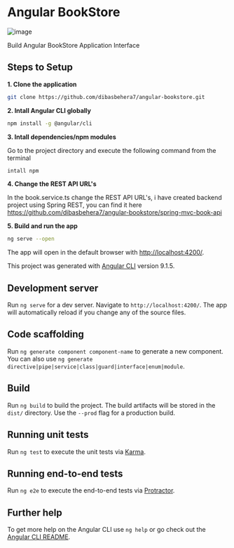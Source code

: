 # Angular BookStore

![image](https://user-images.githubusercontent.com/24310550/82156535-20724780-9899-11ea-8e71-a51a48c79d38.png)

Build Angular BookStore Application Interface

## Steps to Setup

**1. Clone the application**

```bash
git clone https://github.com/dibasbehera7/angular-bookstore.git
```

**2. Intall Angular CLI globally**

```bash
npm install -g @angular/cli
```

**3. Intall dependencies/npm modules**

Go to the project directory and execute the following command from the terminal

```bash
intall npm
```

**4. Change the REST API URL's**

In the book.service.ts change the REST API URL's, i have created backend project using Spring REST, you can find it here <https://github.com/dibasbehera7/angular-bookstore/spring-mvc-book-api>

**5. Build and run the app**

```bash
ng serve --open
```

The app will open in the default browser with <http://localhost:4200/>.




This project was generated with [Angular CLI](https://github.com/angular/angular-cli) version 9.1.5.

## Development server

Run `ng serve` for a dev server. Navigate to `http://localhost:4200/`. The app will automatically reload if you change any of the source files.

## Code scaffolding

Run `ng generate component component-name` to generate a new component. You can also use `ng generate directive|pipe|service|class|guard|interface|enum|module`.

## Build

Run `ng build` to build the project. The build artifacts will be stored in the `dist/` directory. Use the `--prod` flag for a production build.

## Running unit tests

Run `ng test` to execute the unit tests via [Karma](https://karma-runner.github.io).

## Running end-to-end tests

Run `ng e2e` to execute the end-to-end tests via [Protractor](http://www.protractortest.org/).

## Further help

To get more help on the Angular CLI use `ng help` or go check out the [Angular CLI README](https://github.com/angular/angular-cli/blob/master/README.md).
